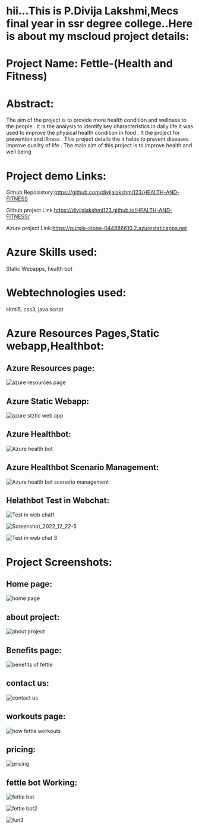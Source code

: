 # hii...This is P.Divija Lakshmi,Mecs final year in ssr degree college..Here is about my mscloud project details:

# Project Name: Fettle-(Health and Fitness)

# Abstract:

The aim of the project is to provide more health condition and wellness to the people . It is the analysis to identify key characteristics in daily life 
it was used to improve the physical health condition in food . It the project for prevention and illness . 
This project details the it helps to prevent diseases improve quality of life . The main aim of this project is to improve health and well being

# Project demo Links:

Github Reposistory:https://github.com/divijalakshmi123/HEALTH-AND-FITNESS

Github project Link:https://divijalakshmi123.github.io/HEALTH-AND-FITNESS/

Azure project Link:https://purple-stone-044886610.2.azurestaticapps.net

# Azure Skills used:

Static Webapps,
health bot

# Webtechnologies used:

Html5,
css3,
java script

# Azure Resources Pages,Static webapp,Healthbot:
## Azure Resources page:
![azure resources page](https://user-images.githubusercontent.com/118253184/209097357-e7573870-83ab-443b-8775-721bc0ee7243.png)

## Azure Static Webapp:
![azure stztic web app](https://user-images.githubusercontent.com/118253184/209097458-9b4c56e3-45e6-428a-a664-94619da9b06e.png)

## Azure Healthbot:
![Azure health bot](https://user-images.githubusercontent.com/118253184/209097536-8f016c42-6483-47b8-8f53-1f0e4d7d245e.png)

## Azure Healthbot Scenario Management:
![Azure health bot scenario management](https://user-images.githubusercontent.com/118253184/209097605-6b7d7bff-58f5-4b67-9e75-8cb54a272949.png)

## Helathbot Test in Webchat:
![Test in web chat1](https://user-images.githubusercontent.com/118253184/209097706-7ac8927e-0795-4003-9a25-932fe0e4711b.png)

![Screenshot_2022_12_22-5](https://user-images.githubusercontent.com/118253184/209097753-f95a0e3a-bbe3-4095-ae96-8a603fd0f354.png)

![Test in web chat 3](https://user-images.githubusercontent.com/118253184/209097777-e4a6cae9-eb28-4716-9b35-fb1065550214.png)



# Project Screenshots:

## Home page:

![home page](https://user-images.githubusercontent.com/118253184/207557524-62d399e9-b964-42e8-9c53-1e810ac3f867.png)


## about project:
![about project](https://user-images.githubusercontent.com/118253184/207557487-9f4a480d-efd9-41cc-8461-493fb38b111d.png)

## Benefits page:

![benefits of fettle](https://user-images.githubusercontent.com/118253184/207557503-0a030ee6-06d4-4ee2-9296-e9058c66e691.png)

## contact us:

![contact us](https://user-images.githubusercontent.com/118253184/207557511-1ac5f636-fdb6-41e7-aec9-666472d1216b.png)

## workouts page:

![how fettle workouts](https://user-images.githubusercontent.com/118253184/207557533-c645ead7-10f7-422c-bdd3-9836179627a1.png)

## pricing:

![pricing](https://user-images.githubusercontent.com/118253184/207557541-393cd982-2d3b-475b-b12c-4eaa90fd9ed4.png)



## fettle bot Working:

![fettle bot](https://user-images.githubusercontent.com/118253184/207557516-7334eb12-3d5c-477d-a7ad-7ee81fead774.png)

![fettle bot2](https://user-images.githubusercontent.com/118253184/207557519-80cebc71-6243-4b2e-9660-cd0abd96d840.png)

![fun3](https://user-images.githubusercontent.com/118253184/209098302-cd2f62d8-0d5f-4824-b8d6-540e0402a861.png)






